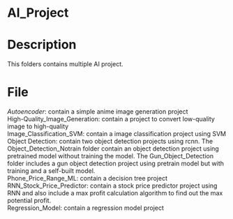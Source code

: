 # AI_Project
# Description
This folders contains multiple AI project. 
# File
$Autoencoder$: contain a simple anime image generation project  
High-Quality_Image_Generation: contain a project to convert low-quality image to high-quality  
Image_Classification_SVM: contain a image classification project using SVM  
Object Detection: contain two object detection projects using rcnn. The Object_Detection_Notrain folder contain an object detection project using pretrained model without training the model. The Gun_Object_Detection folder includes a gun object detection project using pretrain model but with training and a self-built model.  
Phone_Price_Range_ML: contain a decision tree project  
RNN_Stock_Price_Predictor: contain a stock price predictor project using RNN and also include a max profit calculation algorithm to find out the max potential profit.  
Regression_Model: contain a regression model project  
